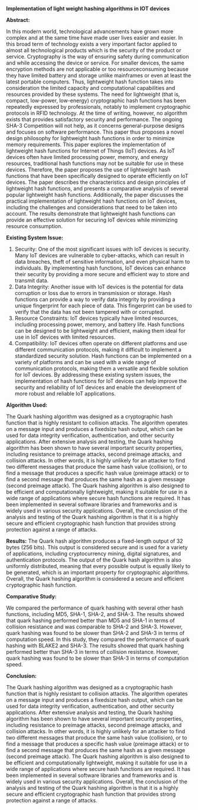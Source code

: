 **Implementation of light weight hashing algorithms in IOT devices**

**Abstract:**

In this modern world, technological advancements have grown more complex and at the same
time have made user lives easier and easier. In this broad term of technology exists a very
important factor applied to almost all technological products which is the security of the
product or service. Cryptography is the way of ensuring safety during communication and
while accessing the device or service.
For smaller devices, the same encryption methods are not applicable or too
resourceconsuming because they have limited battery and storage unlike mainframes or even
at least the latest portable computers. Thus, lightweight hash function takes into consideration
the limited capacity and computational capabilities and resources provided by these systems.
The need for lightweight (that is, compact, low-power, low-energy) cryptographic hash
functions has been repeatedly expressed by professionals, notably to implement
cryptographic protocols in RFID technology. At the time of writing, however, no algorithm
exists that provides satisfactory security and performance.
The ongoing SHA-3 Competition will not help, as it concerns general-purpose designs and
focuses on software performance. This paper thus proposes a novel design philosophy for
lightweight hash functions in order to minimize memory requirements.
This paper explores the implementation of lightweight hash functions for Internet of Things
(IoT) devices. As IoT devices often have limited processing power, memory, and energy
resources, traditional hash functions may not be suitable for use in these devices. Therefore,
the paper proposes the use of lightweight hash functions that have been specifically designed
to operate efficiently on IoT devices. The paper describes the characteristics and design
principles of lightweight hash functions, and presents a comparative analysis of several
popular lightweight hash functions. Additionally, the paper discusses the practical
implementation of lightweight hash functions on IoT devices, including the challenges and
considerations that need to be taken into account. The results demonstrate that lightweight
hash functions can provide an effective solution for securing IoT devices while minimizing
resource consumption. 

**Existing System Issue:**

1. Security: One of the most significant issues with IoT devices is security. Many IoT
devices are vulnerable to cyber-attacks, which can result in data breaches, theft of sensitive
information, and even physical harm to individuals. By implementing hash functions, IoT
devices can enhance their security by providing a more secure and efficient way to store and
transmit data.
2. Data Integrity: Another issue with IoT devices is the potential for data corruption or
loss due to errors in transmission or storage. Hash functions can provide a way to verify data
integrity by providing a unique fingerprint for each piece of data. This fingerprint can be used
to verify that the data has not been tampered with or corrupted.
3. Resource Constraints: IoT devices typically have limited resources, including
processing power, memory, and battery life. Hash functions can be designed to be lightweight
and efficient, making them ideal for use in IoT devices with limited resources.
4. Compatibility: IoT devices often operate on different platforms and use different
communication protocols, making it difficult to implement a standardized security solution.
Hash functions can be implemented on a variety of platforms and can be used with a wide
range of communication protocols, making them a versatile and flexible solution for IoT
devices.
By addressing these existing system issues, the implementation of hash functions for IoT
devices can help improve the security and reliability of IoT devices and enable the
development of more robust and reliable IoT applications.

**Algorithm Used:**

The Quark hashing algorithm was designed as a cryptographic hash function that is highly
resistant to collision attacks. The algorithm operates on a message input and produces a
fixedsize hash output, which can be used for data integrity verification, authentication, and
other security applications.
After extensive analysis and testing, the Quark hashing algorithm has been shown to have
several important security properties, including resistance to preimage attacks, second
preimage attacks, and collision attacks. In other words, it is highly unlikely for an attacker to
find two different messages that produce the same hash value (collision), or to find a message
that produces a specific hash value (preimage attack) or to find a second message that
produces the same hash as a given message (second preimage attack).
The Quark hashing algorithm is also designed to be efficient and computationally lightweight,
making it suitable for use in a wide range of applications where secure hash functions are
required. It has been implemented in several software libraries and frameworks and is widely
used in various security applications.
Overall, the conclusion of the analysis and testing of the Quark hashing algorithm is that it is
a highly secure and efficient cryptographic hash function that provides strong protection
against a range of attacks.

**Results:**
The Quark hash algorithm produces a fixed-length output of 32 bytes (256 bits). This output is
considered secure and is used for a variety of applications, including cryptocurrency mining,
digital signatures, and authentication protocols. The output of the Quark hash algorithm is
also uniformly distributed, meaning that every possible output is equally likely to be
generated, which is an important property for cryptographic algorithms. Overall, the Quark
hashing algorithm is considered a secure and efficient cryptographic hash function.

**Comparative Study:**

We compared the performance of quark hashing with several other hash functions, including
MD5, SHA-1, SHA-2, and SHA-3. The results showed that quark hashing performed better than
MD5 and SHA-1 in terms of collision resistance and was comparable to SHA-2 and SHA-3.
However, quark hashing was found to be slower than SHA-2 and SHA-3 in terms of
computation speed.
In this study, they compared the performance of quark hashing with BLAKE2 and SHA-3. The
results showed that quark hashing performed better than SHA-3 in terms of collision
resistance. However, quark hashing was found to be slower than SHA-3 in terms of
computation speed. 

**Conclusion:**

The Quark hashing algorithm was designed as a cryptographic hash function that is highly
resistant to collision attacks. The algorithm operates on a message input and produces a
fixedsize hash output, which can be used for data integrity verification, authentication, and
other security applications.
After extensive analysis and testing, the Quark hashing algorithm has been shown to have
several important security properties, including resistance to preimage attacks, second
preimage attacks, and collision attacks. In other words, it is highly unlikely for an attacker to
find two different messages that produce the same hash value (collision), or to find a message
that produces a specific hash value (preimage attack) or to find a second message that
produces the same hash as a given message (second preimage attack).
The Quark hashing algorithm is also designed to be efficient and computationally lightweight,
making it suitable for use in a wide range of applications where secure hash functions are
required. It has been implemented in several software libraries and frameworks and is widely
used in various security applications.
Overall, the conclusion of the analysis and testing of the Quark hashing algorithm is that it is
a highly secure and efficient cryptographic hash function that provides strong protection
against a range of attacks. 
